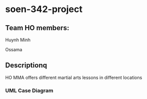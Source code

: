 # soen-342-project

## Team HO members:

Huynh Minh

Ossama

## Descriptionq

HO MMA offers different martial arts lessons in different locations

### UML Case Diagram
